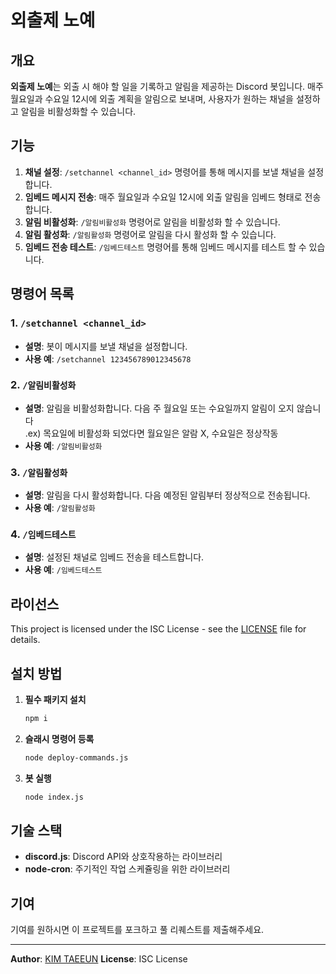 # 외출제 노예

## 개요

**외출제 노예**는 외출 시 해야 할 일을 기록하고 알림을 제공하는 Discord 봇입니다. 매주 월요일과 수요일 12시에 외출 계획을 알림으로 보내며, 사용자가 원하는 채널을 설정하고 알림을 비활성화할 수 있습니다.

## 기능

1. **채널 설정**: `/setchannel <channel_id>` 명령어를 통해 메시지를 보낼 채널을 설정합니다.
2. **임베드 메시지 전송**: 매주 월요일과 수요일 12시에 외출 알림을 임베드 형태로 전송합니다.
3. **알림 비활성화**: `/알림비활성화` 명령어로 알림을 비활성화 할 수 있습니다.
4. **알림 활성화**: `/알림활성화` 명령어로 알림을 다시 활성화 할 수 있습니다.
5. **임베드 전송 테스트**: `/임베드테스트` 명령어를 통해 임베드 메시지를 테스트 할 수 있습니다.

## 명령어 목록

### 1. `/setchannel <channel_id>`

- **설명**: 봇이 메시지를 보낼 채널을 설정합니다.
- **사용 예**: `/setchannel 123456789012345678`

### 2. `/알림비활성화`

- **설명**: 알림을 비활성화합니다. 다음 주 월요일 또는 수요일까지 알림이 오지 않습니다<br>
  .ex) 목요일에 비활성화 되었다면 월요일은 알람 X, 수요일은 정상작동
- **사용 예**: `/알림비활성화`

### 3. `/알림활성화`

- **설명**: 알림을 다시 활성화합니다. 다음 예정된 알림부터 정상적으로 전송됩니다.
- **사용 예**: `/알림활성화`

### 4. `/임베드테스트`

- **설명**: 설정된 채널로 임베드 전송을 테스트합니다.
- **사용 예**: `/임베드테스트`

## 라이선스

This project is licensed under the ISC License - see the [LICENSE](LICENSE) file for details.

## 설치 방법

1. **필수 패키지 설치**

   ```bash
   npm i
   ```

2. **슬래시 명령어 등록**

   ```bash
   node deploy-commands.js
   ```

3. **봇 실행**
   ```bash
   node index.js
   ```

## 기술 스택

- **discord.js**: Discord API와 상호작용하는 라이브러리
- **node-cron**: 주기적인 작업 스케쥴링을 위한 라이브러리

## 기여

기여를 원하시면 이 프로젝트를 포크하고 풀 리퀘스트를 제출해주세요.

---

**Author**: [KIM TAEEUN](https://github.com/snowykte0426)
**License**: ISC License
